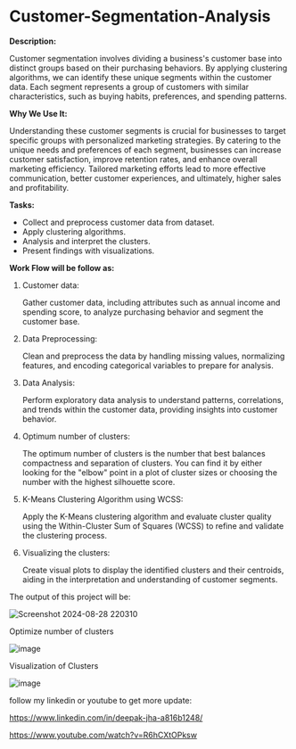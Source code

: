 # Customer-Segmentation-Analysis


**Description:** 

Customer segmentation involves dividing a business's customer base into distinct groups based on their purchasing behaviors. By applying clustering algorithms, we can identify these unique segments within the customer data. Each segment represents a group of customers with similar characteristics, such as buying habits, preferences, and spending patterns.


**Why We Use It:**

Understanding these customer segments is crucial for businesses to target specific groups with personalized marketing strategies. By catering to the unique needs and preferences of each segment, businesses can increase customer satisfaction, improve retention rates, and enhance overall marketing efficiency. Tailored marketing efforts lead to more effective communication, better customer experiences, and ultimately, higher sales and profitability.


**Tasks:**

*  Collect and preprocess customer data from dataset. 
*  Apply clustering algorithms.
*  Analysis and interpret the clusters. 
*  Present findings with visualizations. 


**Work Flow will be follow as:**

1. Customer data:
   
   Gather customer data, including attributes such as annual income and spending score, to analyze purchasing behavior and segment the customer base.
   
2. Data Preprocessing:
   
   Clean and preprocess the data by handling missing values, normalizing features, and encoding categorical variables to prepare for analysis.
   
3. Data Analysis:
   
   Perform exploratory data analysis to understand patterns, correlations, and trends within the customer data, providing insights into customer behavior.

4. Optimum number of clusters:
   
   The optimum number of clusters is the number that best balances compactness and separation of clusters. You can find it by either looking for the "elbow" point in a plot of cluster sizes or choosing the number with the highest silhouette score.
   
5. K-Means Clustering Algorithm using WCSS:
   
   Apply the K-Means clustering algorithm and evaluate cluster quality using the Within-Cluster Sum of Squares (WCSS) to refine and validate the clustering process.
  
6. Visualizing the clusters:
   
   Create visual plots to display the identified clusters and their centroids, aiding in the interpretation and understanding of customer segments.


The output of this project will be: 

![Screenshot 2024-08-28 220310](https://github.com/user-attachments/assets/c4026ff9-0329-49f4-8087-21e507481723)

Optimize number of clusters

![image](https://github.com/user-attachments/assets/39bb3750-4461-44b7-bda6-39dc37a8a8a9)

Visualization of Clusters 

![image](https://github.com/user-attachments/assets/fd81660b-e454-47c0-a03c-0123f23bd5f6)




follow my linkedin or youtube to get more update: 

https://www.linkedin.com/in/deepak-jha-a816b1248/

https://www.youtube.com/watch?v=R6hCXtOPksw
